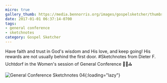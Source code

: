 ```yaml
---
micro: true
gallery_thumb: https://media.bennorris.org/images/gospelsketcher/thumbs/oct-16-0-uchtdorf.jpg
date: 2017-01-01 06:37:14-0700
tags:
- general conference
- sketchnotes
category: Gospel Sketcher
---
```


Have faith and trust in God's wisdom and His love, and keep going! His rewards are not usually behind the first door.
#Sketchnotes from Dieter F. Uchtdorf in the Women's session of General Conference ✍🏼⛪️

![General Conference Sketchnotes 04](https://media.bennorris.org/images/gospelsketcher/general-conference/oct-2016/oct-16-0-uchtdorf.jpg){:loading="lazy"}
